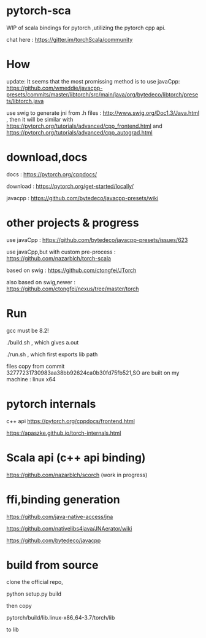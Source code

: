 # pytorch-sca
WIP of scala bindings for pytorch ,utilizing the pytorch cpp api.

chat here : https://gitter.im/torchScala/community
# How

update: It seems that the most promissing method is to use javaCpp: https://github.com/wmeddie/javacpp-presets/commits/master/libtorch/src/main/java/org/bytedeco/libtorch/presets/libtorch.java

use swig to generate jni from .h files : http://www.swig.org/Doc1.3/Java.html , then it will be similar with https://pytorch.org/tutorials/advanced/cpp_frontend.html and https://pytorch.org/tutorials/advanced/cpp_autograd.html


# download,docs

docs : https://pytorch.org/cppdocs/

download : https://pytorch.org/get-started/locally/

javacpp : https://github.com/bytedeco/javacpp-presets/wiki
# other projects & progress

use javaCpp :  https://github.com/bytedeco/javacpp-presets/issues/623

use javaCpp,but with custom pre-process :  https://github.com/nazarblch/torch-scala

based on swig : https://github.com/ctongfei/JTorch

also based on swig,newer : https://github.com/ctongfei/nexus/tree/master/torch

# Run 
gcc must be 8.2!

./build.sh , which gives a.out

./run.sh , which first exports lib path

files copy from commit 32777231730983aa38bb92624ca0b30fd75fb521,SO are built on my machine : linux x64

# pytorch internals

c++ api https://pytorch.org/cppdocs/frontend.html

https://apaszke.github.io/torch-internals.html


# Scala api (c++ api binding)

https://github.com/nazarblch/scorch (work in progress)

# ffi,binding generation

https://github.com/java-native-access/jna

https://github.com/nativelibs4java/JNAerator/wiki

https://github.com/bytedeco/javacpp

# build from source

clone the official repo,

python setup.py build

then copy 

pytorch/build/lib.linux-x86_64-3.7/torch/lib

to lib
